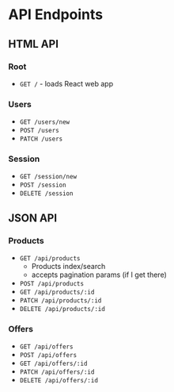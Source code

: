 # API Endpoints

## HTML API

### Root

- `GET /` - loads React web app

### Users

- `GET /users/new`
- `POST /users`
- `PATCH /users`

### Session

- `GET /session/new`
- `POST /session`
- `DELETE /session`

## JSON API

### Products

- `GET /api/products`
  - Products index/search
  - accepts pagination params (if I get there)
- `POST /api/products`
- `GET /api/products/:id`
- `PATCH /api/products/:id`
- `DELETE /api/products/:id`

### Offers

- `GET /api/offers`
- `POST /api/offers`
- `GET /api/offers/:id`
- `PATCH /api/offers/:id`
- `DELETE /api/offers/:id`
